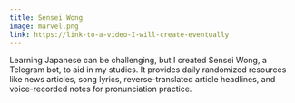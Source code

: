```yaml
---
title: Sensei Wong
image: marvel.png
link: https://link-to-a-video-I-will-create-eventually
---
```


Learning Japanese can be challenging, but I created Sensei Wong, a Telegram bot, to aid in my studies. It provides daily randomized resources like news articles, song lyrics, reverse-translated article headlines, and voice-recorded notes for pronunciation practice.
